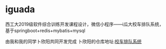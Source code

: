 # iguada
西工大2019级软件综合训练开发课程设计，微信小程序——i瓜大校车排队系统，基于springboot+redis+mybatis+mysql

由我和我的同学卜欣阳共同开发完成
卜欣阳的仓库地址:<a href="https://github.com/PistaciaL/i_gua_da/tree/i_gua_da_wechat">校车排队系统</a>

